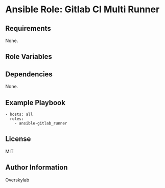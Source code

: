 # Ansible Role: Gitlab CI Multi Runner



## Requirements

None.

## Role Variables



## Dependencies

None.

## Example Playbook

    - hosts: all
      roles:
        - ansible-gitlab_runner


## License

MIT

## Author Information

Overskylab
